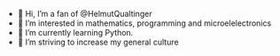 - 👋 Hi, I’m a fan of @HelmutQualtinger
- 👀 I’m interested in mathematics, programming and microelelectronics
- 🌱 I’m currently learning Python.
- 💞️ I’m striving to increase my general culture


<!---
HelmutQualtinger/HelmutQualtinger is a ✨ special ✨ repository because its `README.md` (this file) appears on your GitHub profile.
You can click the Preview link to take a look at your changes.
--->

